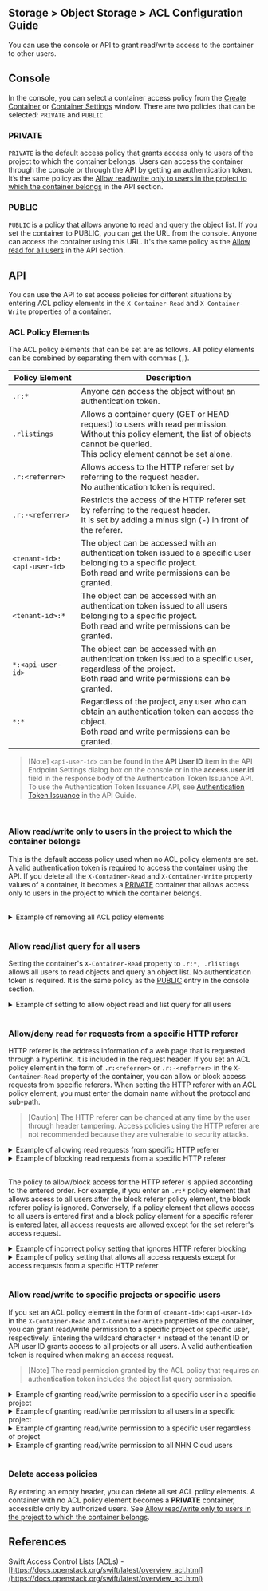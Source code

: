 ## Storage > Object Storage > ACL Configuration Guide

You can use the console or API to grant read/write access to the container to other users.

## Console
In the console, you can select a container access policy from the [Create Container](console-guide/#create-container) or [Container Settings](console-guide/#manage-container) window. There are two policies that can be selected: `PRIVATE` and `PUBLIC`.

### PRIVATE
`PRIVATE` is the default access policy that grants access only to users of the project to which the container belongs. Users can access the container through the console or through the API by getting an authentication token. It’s the same policy as the [Allow read/write only to users in the project to which the container belongs](acl-guide/#allow-readwrite-only-to-users-in-the-project-to-which-the-container-belongs) in the API section.
<br/>

### PUBLIC
`PUBLIC` is a policy that allows anyone to read and query the object list. If you set the container to PUBLIC, you can get the URL from the console. Anyone can access the container using this URL. It's the same policy as the [Allow read for all users](acl-guide/#allow-readlist-query-for-all-users) in the API section.
<br/>

## API
You can use the API to set access policies for different situations by entering ACL policy elements in the `X-Container-Read` and `X-Container-Write` properties of a container.
<br/>

### ACL Policy Elements

The ACL policy elements that can be set are as follows. All policy elements can be combined by separating them with commas (`,`).

| Policy Element | Description |
| --- | --- |
| `.r:*` | Anyone can access the object without an authentication token. |
| `.rlistings` | Allows a container query (GET or HEAD request) to users with read permission.<br/>Without this policy element, the list of objects cannot be queried.<br/>This policy element cannot be set alone. |
| `.r:<referrer>` | Allows access to the HTTP referer set by referring to the request header.<br/>No authentication token is required. |
| `.r:-<referrer>` | Restricts the access of the HTTP referer set by referring to the request header.<br/>It is set by adding a minus sign (-) in front of the referer. |
| `<tenant-id>:<api-user-id>` | The object can be accessed with an authentication token issued to a specific user belonging to a specific project.<br/>Both read and write permissions can be granted. |
| `<tenant-id>:*` | The object can be accessed with an authentication token issued to all users belonging to a specific project.<br/>Both read and write permissions can be granted. |
| `*:<api-user-id>` | The object can be accessed with an authentication token issued to a specific user, regardless of the project.<br/>Both read and write permissions can be granted. |
| `*:*` | Regardless of the project, any user who can obtain an authentication token can access the object.<br/>Both read and write permissions can be granted. |

> [Note]
>  `<api-user-id>` can be found in the **API User ID** item in the API Endpoint Settings dialog box on the console or in the **access.user.id** field in the response body of the Authentication Token Issuance API.
> To use the Authentication Token Issuance API, see [Authentication Token Issuance](api-guide/#authentication-token-issuance) in the API Guide.

<br/>

### Allow read/write only to users in the project to which the container belongs
This is the default access policy used when no ACL policy elements are set. A valid authentication token is required to access the container using the API.
If you delete all the `X-Container-Read` and `X-Container-Write` property values of a container, it becomes a [PRIVATE](acl-guide/#private) container that allows access only to users in the project to which the container belongs.

<br/>

<details>
<summary>Example of removing all ACL policy elements</summary>

```
$ curl -i -X POST \
  -H 'X-Auth-Token: ${token-id}' \
  -H 'X-Container-Read;' \
  -H 'X-Container-Write;' \
  https://api-storage.cloud.toast.com/v1/AUTH_*****/container
```

<blockquote>
<p>[Note]
When sending a header without a value using curl, a semicolon (;) must be appended to the header name.</p>
</blockquote>

If a request is made without a valid authentication token, an error message is responded.

```
$ curl -X GET \
  https://api-storage.cloud.toast.com/v1/AUTH_*****/container

<html><h1>Unauthorized</h1><p>This server could not verify that you are authorized to access the document you requested.</p></html>
```

You must have a valid authentication token in the request header to get the desired response.

```
$ curl -X GET \
  -H 'X-Auth-Token: ${token-id}' \
  https://api-storage.cloud.toast.com/v1/AUTH_*****/container

[List of objects in the container]
```
</details>
<br/>

### Allow read/list query for all users
Setting the container's `X-Container-Read` property to `.r:*, .rlistings` allows all users to read objects and query an object list. No authentication token is required. It is the same policy as the [PUBLIC](acl-guide/#public) entry in the console section.
<br/>

<details>
<summary>Example of setting to allow object read and list query for all users</summary>

```
$ curl -i -X POST \
  -H 'X-Auth-Token: ${token-id}' \
  -H 'X-Container-Read: .r:*, .rlistings' \
  https://api-storage.cloud.toast.com/v1/AUTH_*****/container
```

```
$ curl -O -X GET \
  https://api-storage.cloud.toast.com/v1/AUTH_*****/container/object

[Object download]


$ curl -X GET \
  https://api-storage.cloud.toast.com/v1/AUTH_*****/container

[List of objects in the container]
```

If you set only <code>.r:*</code>, users can access the object in the container, but they cannot query the object list.

```
$ curl -i -X POST \
  -H 'X-Auth-Token: ${token-id}' \
  -H 'X-Container-Read: .r:*' \
  https://api-storage.cloud.toast.com/v1/AUTH_*****/container
```

```
$ curl -O -X GET \
  https://api-storage.cloud.toast.com/v1/AUTH_*****/container/object

[Object download]


$ curl -X GET \
  https://api-storage.cloud.toast.com/v1/AUTH_*****/container

<html><h1>Unauthorized</h1><p>This server could not verify that you are authorized to access the document you requested.</p></html>
```

</details>
<br/>


### Allow/deny read for requests from a specific HTTP referer
HTTP referer is the address information of a web page that is requested through a hyperlink. It is included in the request header.
If you set an ACL policy element in the form of `.r:<referrer>` or `.r:-<referrer>` in the `X-Container-Read` property of the container, you can allow or block access requests from specific referers. When setting the HTTP referer with an ACL policy element, you must enter the domain name without the protocol and sub-path.

> [Caution]
The HTTP referer can be changed at any time by the user through header tampering. Access policies using the HTTP referer are not recommended because they are vulnerable to security attacks.

<details>
<summary>Example of allowing read requests from specific HTTP referer</summary>

```
$ curl -i -X POST \
  -H 'X-Auth-Token: ${token-id}' \
  -H 'X-Container-Read: .r:bar.foo.com' \
  https://api-storage.cloud.toast.com/v1/AUTH_*****/container
```

Objects can be accessed by specifying the allowed HTTP referer addresses in the API request header.

```
$ curl -O -X GET \
  -H 'Referer: https://bar.foo.com' \
  https://api-storage.cloud.toast.com/v1/AUTH_*****/container/object

[Object download]


$ curl -O -X GET \
  -H 'Referer: https://bar.foo.com/some/path' \
  https://api-storage.cloud.toast.com/v1/AUTH_*****/container/object

[Object download]
```

If there is no authorized referer address in the API request header or the protocol is not included in the referer address, access is blocked.

```
$ curl -X GET \
  https://api-storage.cloud.toast.com/v1/AUTH_*****/container/object

<html><h1>Unauthorized</h1><p>This server could not verify that you are authorized to access the document you requested.</p></html>


$ curl -X GET \
  -H 'Referer: https://example.com' \
  https://api-storage.cloud.toast.com/v1/AUTH_*****/container/object

<html><h1>Unauthorized</h1><p>This server could not verify that you are authorized to access the document you requested.</p></html>


$ curl -X GET \
  -H 'Referer: bar.foo.com' \
  https://api-storage.cloud.toast.com/v1/AUTH_*****/container/object

<html><h1>Unauthorized</h1><p>This server could not verify that you are authorized to access the document you requested.</p></html>
```

As shown below, entering a domain name starting with <code>.</code> in your HTTP referer settings allows read to referers including all subdomain addresses of the configured domain.

```
$ curl -i -X POST \
  -H 'X-Auth-Token: ${token-id}' \
  -H 'X-Container-Read: .r:.foo.com' \
  https://api-storage.cloud.toast.com/v1/AUTH_*****/container
```

```
$ curl -O -X GET \
  -H 'Referer: https://bar.foo.com' \
  https://api-storage.cloud.toast.com/v1/AUTH_*****/container/object

[Object download]


$ curl -O -X GET \
  -H 'Referer: https://qux.baz.foo.com/some/path' \
  https://api-storage.cloud.toast.com/v1/AUTH_*****/container/object

[Object download]
```

Requests that do not contain subdomains are blocked.

```
$ curl -X GET \
  -H 'Referer: https://foo.com' \
  https://api-storage.cloud.toast.com/v1/AUTH_*****/container/object

<html><h1>Unauthorized</h1><p>This server could not verify that you are authorized to access the document you requested.</p></html>
```

To allow access requests from all referers with a specific domain name, use a comma list as follows.

```
$ curl -i -X POST \
  -H 'X-Auth-Token: ${token-id}' \
  -H 'X-Container-Read: .r:foo.com, .r:.foo.com' \
  https://api-storage.cloud.toast.com/v1/AUTH_*****/container
```

```
$ curl -O -X GET \
  -H 'Referer: https://foo.com' \
  https://api-storage.cloud.toast.com/v1/AUTH_*****/container/object

[Object download]


$ curl -O -X GET \
  -H 'Referer: https://baz.foo.com/some/path' \
  https://api-storage.cloud.toast.com/v1/AUTH_*****/container/object

[Object download]
```
</details>

<details>
<summary>Example of blocking read requests from a specific HTTP referer</summary>

```
$ curl -i -X POST \
  -H 'X-Auth-Token: ${token-id}' \
  -H 'X-Container-Read: .r:-bar.foo.com' \
  https://api-storage.cloud.toast.com/v1/AUTH_*****/container
```

If you set the HTTP referer domain name with a minus sign in front of it, requests from the set HTTP referer is blocked.

```
$ curl -X GET -H 'Referer: https://bar.foo.com' \
  https://api-storage.cloud.toast.com/v1/AUTH_*****/container/object

<html><h1>Unauthorized</h1><p>This server could not verify that you are authorized to access the document you requested.</p></html>
```

</details>
<br/>

The policy to allow/block access for the HTTP referer is applied according to the entered order. For example, if you enter an `.r:*` policy element that allows access to all users after the block referer policy element, the block referer policy is ignored. Conversely, if a policy element that allows access to all users is entered first and a block policy element for a specific referer is entered later, all access requests are allowed except for the set referer's access request.
<br/>

<details>
<summary>Example of incorrect policy setting that ignores HTTP referer blocking</summary>

```
$ curl -i -X POST \
  -H 'X-Auth-Token: ${token-id}' \
  -H 'X-Container-Read: .r:-bar.foo.com, .r:*' \
  https://api-storage.cloud.toast.com/v1/AUTH_*****/container
```

```
$ curl -O -X GET \
  https://api-storage.cloud.toast.com/v1/AUTH_*****/container/object

[Object download]


$ curl -O -X GET -H 'Referer: https://bar.foo.com' \
  https://api-storage.cloud.toast.com/v1/AUTH_*****/container/object

[Object download]
```
</details>

<details>
<summary>Example of policy setting that allows all access requests except for access requests from a specific HTTP referer</summary>

```
$ curl -i -X POST \
  -H 'X-Auth-Token: ${token-id}' \
  -H 'X-Container-Read: .r:*, .r:-bar.foo.com' \
  https://api-storage.cloud.toast.com/v1/AUTH_*****/container
```

```
$ curl -O -X GET \
  https://api-storage.cloud.toast.com/v1/AUTH_*****/container/object

[Object download]


$ curl -X GET -H 'Referer: https://bar.foo.com' \
  https://api-storage.cloud.toast.com/v1/AUTH_*****/container/object

<html><h1>Unauthorized</h1><p>This server could not verify that you are authorized to access the document you requested.</p></html>
```
</details>
<br/>

### Allow read/write to specific projects or specific users
If you set an ACL policy element in the form of `<tenant-id>:<api-user-id>` in the `X-Container-Read` and `X-Container-Write` properties of the container, you can grant read/write permission to a specific project or specific user, respectively. Entering the wildcard character `*` instead of the tenant ID or API user ID grants access to all projects or all users. A valid authentication token is required when making an access request.

> [Note]
> The read permission granted by the ACL policy that requires an authentication token includes the object list query permission.

<details>
<summary>Example of granting read/write permission to a specific user in a specific project</summary>

```
$ curl -i -X POST \
  -H 'X-Auth-Token: ${token-id}' \
  -H 'X-Container-Read: {tenant-id}:{api-user-id}' \
  -H 'X-Container-Write: {tenant-id}:{api-user-id}' \
  https://api-storage.cloud.toast.com/v1/AUTH_*****/container
```

When requesting access to an object, a valid authentication token issued by an authorized tenant ID and NHN Cloud user ID is required.

```
$ curl -X GET \
  -H 'X-Auth-Token: ${token-id}' \
  https://api-storage.cloud.toast.com/v1/AUTH_*****/container

[List of objects in the container]


$ curl -O -X GET \
  -H 'X-Auth-Token: ${token-id}' \
  https://api-storage.cloud.toast.com/v1/AUTH_*****/container/object

[Object download]
```
</details>

<details>
<summary>Example of granting read/write permission to all users in a specific project</summary>

```
$ curl -i -X POST \
  -H 'X-Auth-Token: ${token-id}' \
  -H 'X-Container-Read: {tenant-id}:*' \
  -H 'X-Container-Write: {tenant-id}:*' \
  https://api-storage.cloud.toast.com/v1/AUTH_*****/container
```

When requesting access to an object, a valid authentication token issued by an authorized tenant ID and NHN Cloud user ID belonging to the corresponding project is required.
<br/><br/>
</details>

<details>
<summary>Example of granting read/write permission to a specific user regardless of project</summary>

```
$ curl -i -X POST \
  -H 'X-Auth-Token: ${token-id}' \
  -H 'X-Container-Read: *:{api-user-id}' \
  -H 'X-Container-Write: *:{api-user-id}' \
  https://api-storage.cloud.toast.com/v1/AUTH_*****/container
```

When requesting access to an object, a valid authentication token issued by an authorized NHN Cloud user ID is required.
<br/><br/>
</details>

<details>
<summary>Example of granting read/write permission to all NHN Cloud users</summary>

```
$ curl -i -X POST \
  -H 'X-Auth-Token: ${token-id}' \
  -H 'X-Container-Read: *:*' \
  -H 'X-Container-Write: *:*' \
  https://api-storage.cloud.toast.com/v1/AUTH_*****/container
```

A valid authentication token is required when making an access request to an object.
</details>
<br/>

### Delete access policies
By entering an empty header, you can delete all set ACL policy elements. A container with no ACL policy element becomes a **PRIVATE** container, accessible only by authorized users. See [Allow read/write only to users in the project to which the container belongs](acl-guide/#allow-readwrite-only-to-users-in-the-project-to-which-the-container-belongs).


## References
Swift Access Control Lists (ACLs) - [https://docs.openstack.org/swift/latest/overview_acl.html](https://docs.openstack.org/swift/latest/overview_acl.html)
